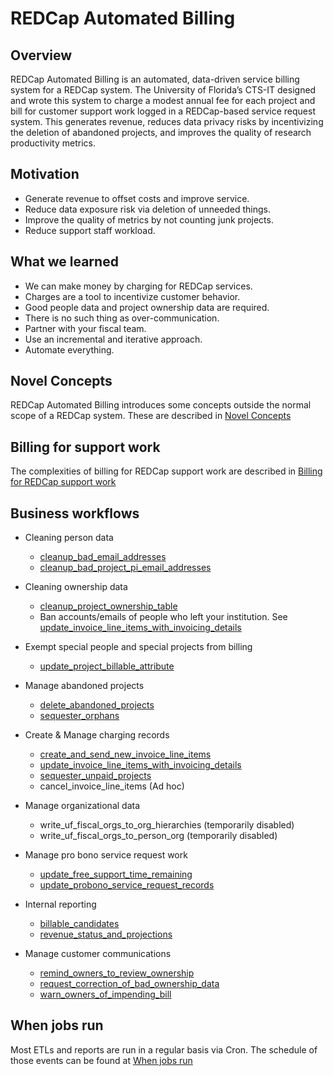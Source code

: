 # REDCap Automated Billing

## Overview

REDCap Automated Billing is an automated, data-driven service billing system for a REDCap system. The University of Florida’s CTS-IT designed and wrote this system to charge a modest annual fee for each project and bill for customer support work logged in a REDCap-based service request system. This generates revenue, reduces data privacy risks by incentivizing the deletion of abandoned projects, and improves the quality of research productivity metrics.

## Motivation
- Generate revenue to offset costs and improve service.
- Reduce data exposure risk via deletion of unneeded things.
- Improve the quality of metrics by not counting junk projects.
- Reduce support staff workload.

## What we learned
- We can make money by charging for REDCap services.
- Charges are a tool to incentivize customer behavior.
- Good people data and project ownership data are required.
- There is no such thing as over-communication.
- Partner with your fiscal team.
- Use an incremental and iterative approach.
- Automate everything.

## Novel Concepts

REDCap Automated Billing introduces some concepts outside the normal scope of a REDCap system. These are described in [Novel Concepts](https://ctsit.github.io/rcc.billing/articles/novel_concepts.html)

## Billing for support work

The complexities of billing for REDCap support work are described in [Billing for REDCap support work](https://ctsit.github.io/rcc.billing/articles/billing_for_support.html)

## Business workflows
- Cleaning person data
  - [cleanup_bad_email_addresses](https://ctsit.github.io/rcc.billing/articles/cleanup_bad_email_addresses.html)
  - [cleanup_bad_project_pi_email_addresses](https://ctsit.github.io/rcc.billing/articles/cleanup_bad_project_pi_email_addresses.html)
  
- Cleaning ownership data
  - [cleanup_project_ownership_table](https://ctsit.github.io/rcc.billing/articles/cleanup_project_ownership_table.html)
  - Ban accounts/emails of people who left your institution. See  [update_invoice_line_items_with_invoicing_details](https://ctsit.github.io/rcc.billing/articles/update_invoice_line_items_with_invoicing_details.html)


- Exempt special people and special projects from billing
  - [update_project_billable_attribute](https://ctsit.github.io/rcc.billing/articles/update_project_billable_attribute.html)  


- Manage abandoned projects
  - [delete_abandoned_projects](https://ctsit.github.io/rcc.billing/articles/delete_abandoned_projects.html)
  - [sequester_orphans](https://ctsit.github.io/rcc.billing/articles/sequester_orphans.html)

- Create & Manage charging records
  - [create_and_send_new_invoice_line_items](https://ctsit.github.io/rcc.billing/articles/create_and_send_new_invoice_line_items.html)
  - [update_invoice_line_items_with_invoicing_details](https://ctsit.github.io/rcc.billing/articles/update_invoice_line_items_with_invoicing_details.html)
  - [sequester_unpaid_projects](https://ctsit.github.io/rcc.billing/articles/sequester_unpaid_projects.html)
  - cancel_invoice_line_items (Ad hoc)

- Manage organizational data
  - write_uf_fiscal_orgs_to_org_hierarchies (temporarily disabled)
  - write_uf_fiscal_orgs_to_person_org (temporarily disabled)

- Manage pro bono service request work
  - [update_free_support_time_remaining](https://ctsit.github.io/rcc.billing/articles/update_free_support_time_remaining.html)
  - [update_probono_service_request_records](https://ctsit.github.io/rcc.billing/articles/update_probono_service_request_records.html)

- Internal reporting
  - [billable_candidates](https://ctsit.github.io/rcc.billing/articles/billable_candidates.html)
  - [revenue_status_and_projections](https://ctsit.github.io/rcc.billing/articles/revenue_status_and_projections.html)

- Manage customer communications
  - [remind_owners_to_review_ownership](https://ctsit.github.io/rcc.billing/articles/remind_owners_to_review_ownership.html)
  - [request_correction_of_bad_ownership_data](https://ctsit.github.io/rcc.billing/articles/request_correction_of_bad_ownership_data.html)
  - [warn_owners_of_impending_bill](https://ctsit.github.io/rcc.billing/articles/warn_owners_of_impending_bill.html)


## When jobs run

Most ETLs and reports are run in a regular basis via Cron. The schedule of those events can be found at [When jobs run](https://ctsit.github.io/rcc.billing/articles/when_jobs_run.html)
